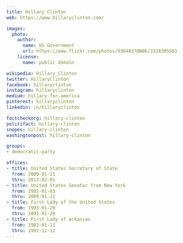```yaml
---
title: Hillary Clinton
web: https://www.hillaryclinton.com/

images:
  photo:
    author:
      name: US Government
      url: https://www.flickr.com/photos/9364837@N06/3328305563
    license:
      name: public domain

wikipedia: Hillary_Clinton
twitter: HillaryClinton
facebook: hillaryclinton
instagram: hillaryclinton
medium: hillary-for-america
pinterest: hillaryclinton
linkedin: in/hillaryclinton

factcheckorg: hillary-clinton
politifact: hillary-clinton
snopes: hillary-clinton
washingtonpost: hillary-clinton

groups:
- democratic-party

offices:
- title: United States Secretary of State
  from: 2009-01-21
  thru: 2013-02-01
- title: United States Senator from New York
  from: 2001-01-03
  thru: 2009-01-21
- title: First Lady of the United States
  from: 1993-01-20
  thru: 2001-01-20
- title: First Lady of Arkansas
  from: 1983-01-11
  thru: 1992-12-12
---
```

